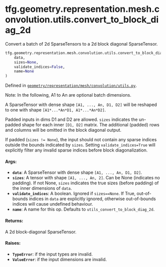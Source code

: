 <div itemscope itemtype="http://developers.google.com/ReferenceObject">
<meta itemprop="name" content="tfg.geometry.representation.mesh.convolution.utils.convert_to_block_diag_2d" />
<meta itemprop="path" content="Stable" />
</div>

# tfg.geometry.representation.mesh.convolution.utils.convert_to_block_diag_2d

Convert a batch of 2d SparseTensors to a 2d block diagonal SparseTensor.

``` python
tfg.geometry.representation.mesh.convolution.utils.convert_to_block_diag_2d(
    data,
    sizes=None,
    validate_indices=False,
    name=None
)
```



Defined in [`geometry/representation/mesh/convolution/utils.py`](https://cs.corp.google.com/#piper///depot/google3/third_party/py/tensorflow_graphics/geometry/representation/mesh/convolution/utils.py).

<!-- Placeholder for "Used in" -->

Note:
  In the following, A1 to An are optional batch dimensions.

A SparseTensor with dense shape `[A1, ..., An, D1, D2]` will be reshaped
to one with shape `[A1*...*An*D1, A1*...*An*D2]`.

Padded inputs in dims D1 and D2 are allowed. `sizes` indicates the un-padded
shape for each inner `[D1, D2]` matrix. The additional (padded) rows and
columns will be omitted in the block diagonal output.

If padded (`sizes != None`), the input should not contain any sparse indices
outside the bounds indicated by `sizes`. Setting `validate_indices=True` will
explicitly filter any invalid sparse indices before block diagonalization.

#### Args:

* <b>`data`</b>: A SparseTensor with dense shape `[A1, ..., An, D1, D2]`.
* <b>`sizes`</b>: A tensor with shape `[A1, ..., An, 2]`. Can be None (indicates
    no padding). If not None, `sizes` indicates the true sizes (before
    padding) of the inner dimensions of `data`.
* <b>`validate_indices`</b>: A boolean. Ignored if `sizes==None`. If True,
    out-of-bounds indices in `data` are explicitly ignored, otherwise
    out-of-bounds indices will cause undefined behaviour.
* <b>`name`</b>: A name for this op. Defaults to `utils_convert_to_block_diag_2d`.


#### Returns:

A 2d block-diagonal SparseTensor.


#### Raises:

* <b>`TypeError`</b>: if the input types are invalid.
* <b>`ValueError`</b>: if the input dimensions are invalid.